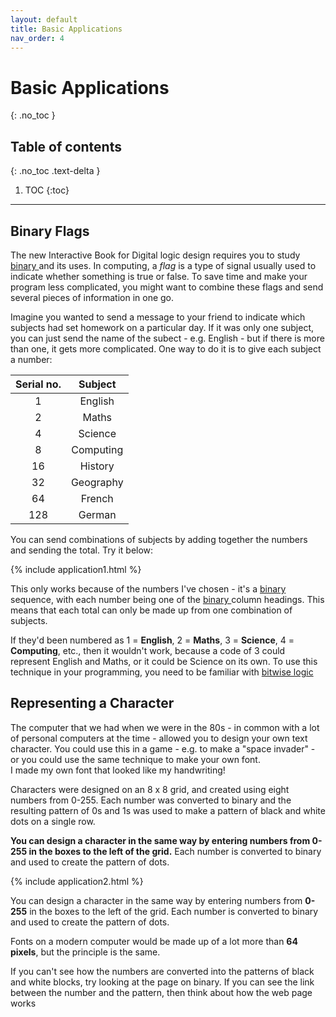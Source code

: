 ```yaml
---
layout: default
title: Basic Applications
nav_order: 4
---
```

# Basic Applications
{: .no_toc }


## Table of contents
{: .no_toc .text-delta }

1. TOC
{:toc}

---


## Binary Flags
The new Interactive Book  for Digital logic design requires you to study [binary ](https://learn.circuitverse.org/docs/binary.html) and its uses.
In computing, a <em>flag</em> is a type of signal usually used to indicate whether something is true or false. To save time and make your program less complicated, you might want to combine these flags and send several pieces of information in one go.

Imagine you wanted to send a message to your friend to indicate which subjects had set homework on a particular day. If it was only one subject, you can just send the name of the subect - e.g. English - but if there is more than one, it gets more complicated. One way to do it is to give each subject a number:

| Serial no.      | Subject     |
|:------------:|:------------:|
| 1            |     English        | 
| 2            |       Maths      | 
| 4            |      Science       | 
| 8            |         Computing    | 
| 16            |       History     | 
| 32           |      Geography       | 
| 64           |        French     | 
| 128          |       German      | 


You can send combinations of subjects by adding together the numbers and sending the total. Try it below:


{% include application1.html %}


This only works because of the numbers I've chosen - it's a [binary ](https://learn.circuitverse.org/docs/binary.html) sequence, with each number being one of the [binary ](https://learn.circuitverse.org/docs/binary.html)column headings. 
This means that each total can only be made up from one combination of subjects.

If they'd been numbered as 1 = **English**, 2 = **Maths**, 3 = **Science**, 4 = **Computing**, etc., then it wouldn't work, because a code of 3 could represent English and Maths, or it could be Science on its own. 
To use this technique in your programming, you need to be familiar with [bitwise logic ](https://learn.circuitverse.org/docs/binary2.html)


## Representing a Character

The computer that we had when we were in the 80s - in common with a lot of personal computers at the time - allowed you to design your own text character.  You could use this in a game - e.g. to make a "space invader" - or you could use the same technique to make your own font.  
I made my own font that looked like my handwriting!

Characters were designed on an 8 x 8 grid, and created using eight numbers from 0-255.  Each number was converted to binary and the resulting pattern of 0s and 1s was used to make a pattern of black and white dots on a single row.

**You can design a character in the same way by entering numbers from 0-255 in the boxes to the left of the grid.**  Each number is converted to binary and used to create the pattern of dots.

{% include application2.html %}


You can design a character in the same way by entering numbers from **0-255** in the boxes to the left of the grid.  Each number is converted to binary and used to create the pattern of dots.

Fonts on a modern computer would be made up of a lot more than **64 pixels**, but the principle is the same.

If you can't see how the numbers are converted into the patterns of black and white blocks, try looking at the page on binary.  If you can see the link between the number and the pattern, then think about how the web page works
